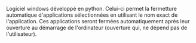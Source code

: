 Logiciel windows développé en python. Celui-ci permet la fermetture automatique d'applications sélectionnées en utilisant le nom exact de l'application. Ces applications seront fermées automatiquement après leur ouverture au démarrage de l'ordinateur (ouverture qui, ne dépend pas de l'utilisateur).
